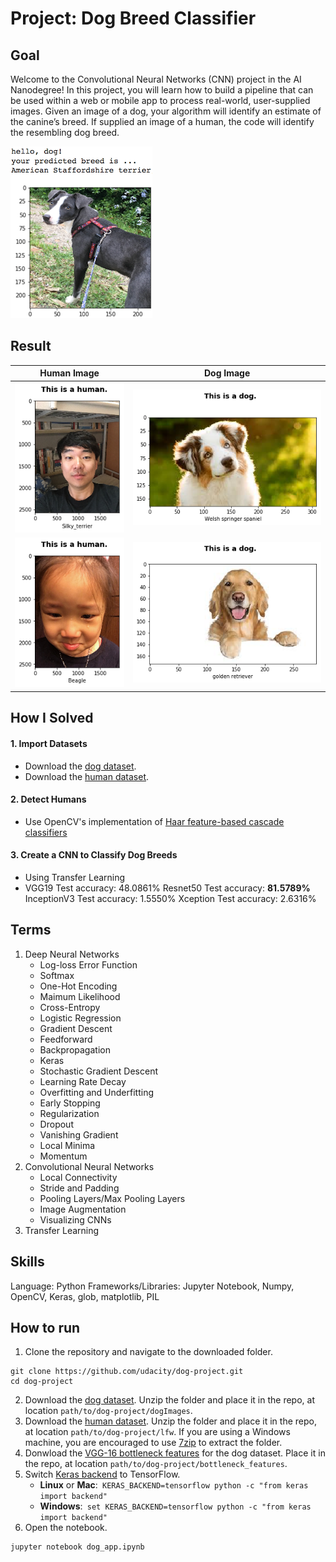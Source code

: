 # Project: Dog Breed Classifier

## Goal

Welcome to the Convolutional Neural Networks (CNN) project in the AI Nanodegree! In this project, you will learn how to build a pipeline that can be used within a web or mobile app to process real-world, user-supplied images. Given an image of a dog, your algorithm will identify an estimate of the canine’s breed. If supplied an image of a human, the code will identify the resembling dog breed.

![Output Image](output_image.png)

## Result
|           Human Image            |          Dog Image           |
| :------------------------------: | :--------------------------: |
| ![Human Image](human_image1.png) | ![Dog Image](dog_image1.png) |
| ![Human Image](human_image2.png) | ![Dog Image](dog_image2.png) |

## How I Solved
#### 1. Import Datasets

- Download the [dog dataset](https://s3-us-west-1.amazonaws.com/udacity-aind/dog-project/dogImages.zip).
- Download the [human dataset](https://s3-us-west-1.amazonaws.com/udacity-aind/dog-project/lfw.zip).

#### 2. Detect Humans

- Use OpenCV's implementation of [Haar feature-based cascade classifiers](http://docs.opencv.org/trunk/d7/d8b/tutorial_py_face_detection.html)

#### 3. Create a CNN to Classify Dog Breeds

- Using Transfer Learning
- VGG19 Test accuracy: 48.0861%
  Resnet50 Test accuracy: **81.5789%**
  InceptionV3 Test accuracy: 1.5550%
  Xception Test accuracy: 2.6316%

## Terms
1. Deep Neural Networks
   - Log-loss Error Function
   - Softmax
   - One-Hot Encoding
   - Maimum Likelihood
   - Cross-Entropy
   - Logistic Regression
   - Gradient Descent
   - Feedforward
   - Backpropagation
   - Keras
   - Stochastic Gradient Descent
   - Learning Rate Decay
   - Overfitting and Underfitting
   - Early Stopping
   - Regularization
   - Dropout
   - Vanishing Gradient
   - Local Minima
   - Momentum
2. Convolutional Neural Networks
   - Local Connectivity
   - Stride and Padding
   - Pooling Layers/Max Pooling Layers
   - Image Augmentation
   - Visualizing CNNs
3. Transfer Learning

## Skills
Language: Python
Frameworks/Libraries:  Jupyter Notebook, Numpy, OpenCV, Keras, glob, matplotlib, PIL

## How to run

1. Clone the repository and navigate to the downloaded folder.

```
git clone https://github.com/udacity/dog-project.git
cd dog-project
```

2. Download the [dog dataset](https://s3-us-west-1.amazonaws.com/udacity-aind/dog-project/dogImages.zip). Unzip the folder and place it in the repo, at location `path/to/dog-project/dogImages`.
3. Download the [human dataset](https://s3-us-west-1.amazonaws.com/udacity-aind/dog-project/lfw.zip). Unzip the folder and place it in the repo, at location `path/to/dog-project/lfw`. If you are using a Windows machine, you are encouraged to use [7zip](http://www.7-zip.org/) to extract the folder.
4. Donwload the [VGG-16 bottleneck features](https://s3-us-west-1.amazonaws.com/udacity-aind/dog-project/DogVGG16Data.npz) for the dog dataset. Place it in the repo, at location `path/to/dog-project/bottleneck_features`.
5. Switch [Keras backend](https://keras.io/backend/) to TensorFlow.
   - **Linux** or **Mac**:` KERAS_BACKEND=tensorflow python -c "from keras import backend"`
   - **Windows**:` set KERAS_BACKEND=tensorflow python -c "from keras import backend"`
6. Open the notebook.
```
jupyter notebook dog_app.ipynb
```
